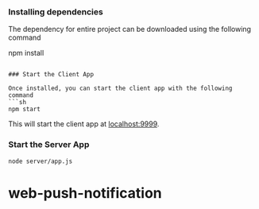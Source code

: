 ### Installing dependencies

The dependency for entire project can be downloaded using the following command

npm install

````

### Start the Client App

Once installed, you can start the client app with the following command
```sh
npm start
````

This will start the client app at [localhost:9999](http://localhost:9999).

### Start the Server App

```sh
node server/app.js
```

# web-push-notification
